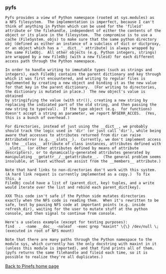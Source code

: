 ### pyfs

    Pyfs provides a view of Python namespace (rooted at sys.modules) as
    a NFS filesystem.  The implementation is imperfect, because I can't
    think of anything in Python which can be used for the 'fileid'
    attribute or the filehandle, independent of either the contents of the
    object or its place in the filesystem.  The compromise is to use a
    cache (FileSystem._objs) to make sure that the same python directory
    obj (defined as either an instance of a subclass of dict or dictproxy,
    or an object which has a '__dict__' attribute) is always wrapped by
    the same FileObj.  All other objects (e.g. Python integers, strings)
    are wrapped by a new FileObj (with a new fileid) for each different
    access path through the Python namespace.

    In order to handle writing to immutable types (such as strings and
    integers), each FileObj contains the parent dictionary and key through
    which it was first encountered, and writing to regular files is
    implemented by creating a new object and binding it as the new value
    for that key in the parent dictionary.  (For writing to directories,
    the dictionary is mutated in place.)  The new object's value is obtained
    by stringifying the value (with str()), creating a new string by
    replacing the indicated part of the old string, and then passing the
    new string to type(val).  If the type object (e.g.  for functions)
    doesn't accept a string as parameter, we report NFSERR_ACCES.  (Yes,
    this is a bunch of overhead.)

    For directories, instead of just using the __dict__, we probably
    should track the logic used in 'dir' (or just call 'dir'), while being
    aware that accesses to attributes returned from dir can raise
    AttributeError (e.g. __slots__).  Currently, we don't implement access
    to the __class__ attribute of class instances, attributes defined with
    __slots__ (or other attributes defined by means of attribute
    descriptors), or to dynamically-generated attributes generated by
    manipulating __getattr__/__getattribute__.  (The general problem seems
    insoluble, at least without an assist from the __members__ attribute.)

    Note that hard links to non-directories don't work with this system.
    (A hard link request is currently implemented as a copy.)  To fix this, a
    FileObj could have a list of (parent_dict, key) tuples, and a write
    would iterate over the list and rebind each parent_dict[key].

    XXX This code isn't safe if the Python side mutates directories
    exactly when the NFS code is reading them.  When it's rewritten to be
    safe, test by pausing NFS code at important points (e.g. inside
    refresh_dir), waiting for the user to mutate stuff at the python
    console, and then signal to continue from console.

    Here's a useless example (except for testing purposes):
    find  .  -name __doc__ -noleaf  -exec grep "maxint" \{\} /dev/null \;
    (executed in root of NFS mount)

    Note that there are many paths through the Python namespace to the
    module sys, which currently has the only docstring with maxint in it
    (unless this module is imported), and that find prints all of them.
    (pyfs returns the same filehandle and fileid each time, so it is
    possible to realize they're all duplicates.)

[Back to Pinefs home page](README.html)
